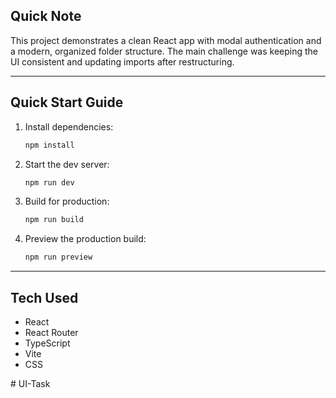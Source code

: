 
## Quick Note

This project demonstrates a clean React app with modal authentication and a modern, organized folder structure. The main challenge was keeping the UI consistent and updating imports after restructuring.

---

## Quick Start Guide

1. Install dependencies:
   ```bash
   npm install
   ```
2. Start the dev server:
   ```bash
   npm run dev
   ```
3. Build for production:
   ```bash
   npm run build
   ```
4. Preview the production build:
   ```bash
   npm run preview
   ```

---

## Tech Used

- React
- React Router
- TypeScript
- Vite
- CSS 

#   U I - T a s k  
 